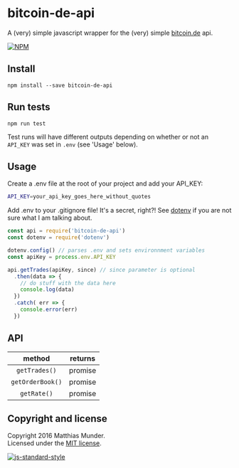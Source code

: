 # bitcoin-de-api

A (very) simple javascript wrapper for the (very) simple [bitcoin.de](https://www.bitcoin.de/de/api/marketplace) api.

[![NPM](https://nodei.co/npm/bitcoin-de-api.png?downloads=true&downloadRank=true&stars=true)](https://nodei.co/npm/bitcoin-de-api/)

## Install
`npm install --save bitcoin-de-api`

## Run tests
`npm run test`  

Test runs will have different outputs depending on whether or not an `API_KEY` was set in `.env` (see 'Usage' below).

## Usage
Create a .env file at the root of your project and add your API_KEY:

```bash
API_KEY=your_api_key_goes_here_without_quotes
```

Add .env to your .gitignore file! It's a secret, right?! See [dotenv](https://www.npmjs.com/package/dotenv) if you are not sure what I am talking about.

```js
const api = require('bitcoin-de-api')
const dotenv = require('dotenv')

dotenv.config() // parses .env and sets environnment variables
const apiKey = process.env.API_KEY

api.getTrades(apiKey, since) // since parameter is optional
  .then(data => {
    // do stuff with the data here
    console.log(data)
  })
  .catch( err => {
    console.error(err)
  })
```

## API

| method           | returns       |
| :--------------: | :-----------: |
| `getTrades()`    | promise       |
| `getOrderBook()` | promise       |
| `getRate()`     | promise       |

## Copyright and license

Copyright 2016 Matthias Munder.  
Licensed under the [MIT license](./LICENSE).

[![js-standard-style](https://cdn.rawgit.com/feross/standard/master/badge.svg)](https://github.com/feross/standard)
